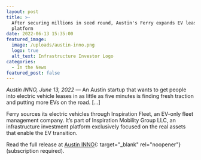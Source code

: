 ```yaml
---
layout: post
title: >-
  After securing millions in seed round, Austin's Ferry expands EV leasing
  platform
date: 2022-06-13 15:35:00
featured_image:
  image: /uploads/austin-inno.png
  logo: true
  alt_text: Infrastructure Investor Logo
categories:
  - In the News
featured_post: false
---
```

*Austin INNO, June 13, 2022* — An Austin startup that wants to get people into electric vehicle leases in as little as five minutes is finding fresh traction and putting more EVs on the road. \[…\]

Ferry sources its electric vehicles through Inspiration Fleet, an EV-only fleet management company. It’s part of Inspiration Mobility Group LLC, an infrastructure investment platform exclusively focused on the real assets that enable the EV transition.

Read the full release at [Austin INNO](https://www.bizjournals.com/austin/inno/stories/news/2022/06/13/an-alternative-way-for-austinites-to-get-a-tesla.html){: target="_blank" rel="noopener"} (subscription required).